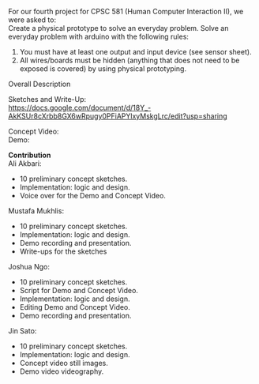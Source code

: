 For our fourth project for CPSC 581 (Human Computer Interaction II), we were asked to:  
Create a physical prototype to solve an everyday problem. Solve an everyday problem with arduino with the following rules:  
  1. You must have at least one output and input device (see sensor sheet).  
  2. All wires/boards must be hidden (anything that does not need to be exposed is covered) by using physical prototyping.  


Overall Description

Sketches and Write-Up:  
https://docs.google.com/document/d/18Y_-AkKSUr8cXrbb8GX6wRpugy0PFiAPYlxyMskgLrc/edit?usp=sharing  

Concept Video:  
Demo:  

**Contribution**   
Ali Akbari: 
- 10 preliminary concept sketches.
- Implementation: logic and design.
- Voice over for the Demo and Concept Video. 


Mustafa Mukhlis:  
- 10 preliminary concept sketches. 
- Implementation: logic and design.
- Demo recording and presentation.
- Write-ups for the sketches


Joshua Ngo:   
- 10 preliminary concept sketches.
- Script for Demo and Concept Video.
- Implementation: logic and design.
- Editing Demo and Concept Video.
- Demo recording and presentation.


Jin Sato:   
- 10 preliminary concept sketches.  
- Implementation: logic and design.
- Concept video still images.
- Demo video videography.
